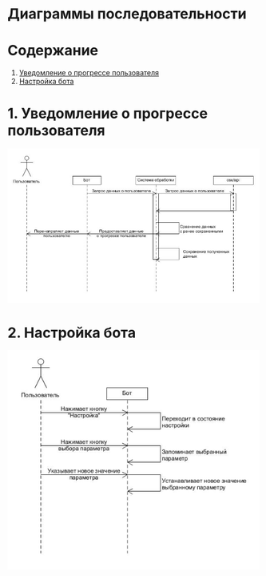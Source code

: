 # Диаграммы последовательности

# Содержание
1. [Уведомление о прогрессе пользователя](#1)  
2. [Настройка бота](#2)  

<a name="1"/>

# 1. Уведомление о прогрессе пользователя
![Диаграмма активностей 1](/diagrams/images/Sequence12.jpg)

<a name="2"/>

# 2. Настройка бота
![Диаграмма активностей 2](/diagrams/images/Sequence2.jpg)
